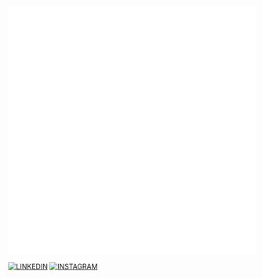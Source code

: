![Metrics](/github-metrics.svg)

[![LINKEDIN](https://img.shields.io/badge/LINKEDIN%20-%23323330.svg?&style=for-the-badge&logo=linkedin&logoColor=white&color=blue)](https://www.linkedin.com/in/caiosilvabatista/)
[![INSTAGRAM](https://img.shields.io/badge/INSTAGRAM%20-%23323330.svg?&style=for-the-badge&logo=instagram&logoColor=white&color=blueviolet)](https://www.instagram.com/caaio.sb/)
